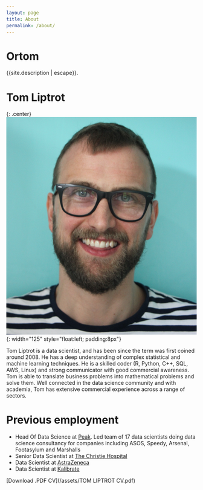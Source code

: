 ```yaml
---
layout: page
title: About
permalink: /about/
---
```


# Ortom

 {{site.description | escape}}.

# Tom Liptrot

{: .center}
![Tom Liptrot](/assets/images/tomliptrot.JPG){: width="125"  style="float:left; padding:8px"}

Tom Liptrot is a data scientist, and has been since the term was first coined around 2008. He has a deep understanding of complex statistical and machine learning
techniques. He is a skilled coder (R, Python, C++, SQL, AWS, Linux) and strong communicator with good
commercial awareness. Tom is able to translate business problems into mathematical problems and solve
them. Well connected in the data science community and with academia, Tom has extensive commercial
experience across a range of sectors.


# Previous employment
- Head Of Data Science at [Peak](www.peak.ai). Led team of 17 data scientists doing data science consultancy for companies including ASOS, Speedy, Arsenal, Footasylum and Marshalls
- Senior Data Scientist at [The Christie Hospital](https://www.christie.nhs.uk/)
- Data Scientist at [AstraZeneca](https://www.astrazeneca.co.uk/)
- Data Scientist at [Kalibrate](https://www.kalibrate.com/)

[Download .PDF CV](/assets/TOM LIPTROT CV.pdf)
<br>
<br>

<div class="just-comments" data-apikey="6594015a-feeb-4c74-b3e3-31629308721d"></div>
<script async src="https://just-comments.com/w.js"></script>
